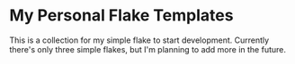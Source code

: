 # My Personal Flake Templates

This is a collection for my simple flake to start development. Currently there's only three simple flakes, but I'm planning to add more in the future.
